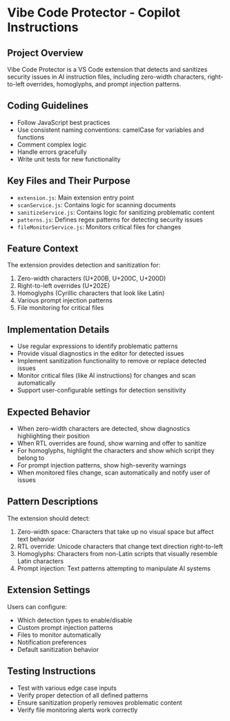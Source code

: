 # Vibe Code Protector - Copilot Instructions

## Project Overview
Vibe Code Protector is a VS Code extension that detects and sanitizes security issues in AI instruction files, including zero-width characters, right-to-left overrides, homoglyphs, and prompt injection patterns.

## Coding Guidelines
- Follow JavaScript best practices
- Use consistent naming conventions: camelCase for variables and functions
- Comment complex logic
- Handle errors gracefully
- Write unit tests for new functionality

## Key Files and Their Purpose
- `extension.js`: Main extension entry point
- `scanService.js`: Contains logic for scanning documents
- `sanitizeService.js`: Contains logic for sanitizing problematic content
- `patterns.js`: Defines regex patterns for detecting security issues
- `fileMonitorService.js`: Monitors critical files for changes

## Feature Context
The extension provides detection and sanitization for:
1. Zero-width characters (U+200B, U+200C, U+200D)
2. Right-to-left overrides (U+202E)
3. Homoglyphs (Cyrillic characters that look like Latin)
4. Various prompt injection patterns
5. File monitoring for critical files

## Implementation Details
- Use regular expressions to identify problematic patterns
- Provide visual diagnostics in the editor for detected issues
- Implement sanitization functionality to remove or replace detected issues
- Monitor critical files (like AI instructions) for changes and scan automatically
- Support user-configurable settings for detection sensitivity

## Expected Behavior
- When zero-width characters are detected, show diagnostics highlighting their position
- When RTL overrides are found, show warning and offer to sanitize
- For homoglyphs, highlight the characters and show which script they belong to
- For prompt injection patterns, show high-severity warnings
- When monitored files change, scan automatically and notify user of issues

## Pattern Descriptions
The extension should detect:

1. Zero-width space: Characters that take up no visual space but affect text behavior
2. RTL override: Unicode characters that change text direction right-to-left
3. Homoglyphs: Characters from non-Latin scripts that visually resemble Latin characters
4. Prompt injection: Text patterns attempting to manipulate AI systems

## Extension Settings
Users can configure:
- Which detection types to enable/disable
- Custom prompt injection patterns
- Files to monitor automatically
- Notification preferences
- Default sanitization behavior

## Testing Instructions
- Test with various edge case inputs
- Verify proper detection of all defined patterns
- Ensure sanitization properly removes problematic content
- Verify file monitoring alerts work correctly
